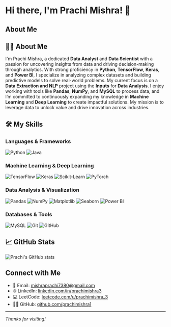 # Hi there, I'm Prachi Mishra! 👋

## About Me
## 🙋‍♀️ About Me

I'm Prachi Mishra, a dedicated **Data Analyst** and **Data Scientist** with a passion for uncovering insights from data and driving decision-making through analytics. With strong proficiency in **Python**, **TensorFlow**, **Keras**, and **Power BI**, I specialize in analyzing complex datasets and building predictive models to solve real-world problems. My current focus is on a **Data Extraction and NLP** project using the **Inputs** for **Data Analysis**. I enjoy working with tools like **Pandas**, **NumPy**, and **MySQL** to process data, and I’m committed to continuously expanding my knowledge in **Machine Learning** and **Deep Learning** to create impactful solutions. My mission is to leverage data to unlock value and drive innovation across industries.


## 🛠️ My Skills

### Languages & Frameworks
![Python](https://img.shields.io/badge/Python-3776AB?style=for-the-badge&logo=python&logoColor=white)
![Java](https://img.shields.io/badge/Java-007396?style=for-the-badge&logo=java&logoColor=white)

### Machine Learning & Deep Learning
![TensorFlow](https://img.shields.io/badge/TensorFlow-FF6F00?style=for-the-badge&logo=tensorflow&logoColor=white)
![Keras](https://img.shields.io/badge/Keras-D00000?style=for-the-badge&logo=keras&logoColor=white)
![Scikit-Learn](https://img.shields.io/badge/Scikit--Learn-F7931E?style=for-the-badge&logo=scikit-learn&logoColor=white)
![PyTorch](https://img.shields.io/badge/PyTorch-EE4C2C?style=for-the-badge&logo=PyTorch&logoColor=white)

### Data Analysis & Visualization
![Pandas](https://img.shields.io/badge/Pandas-150458?style=for-the-badge&logo=pandas&logoColor=white)
![NumPy](https://img.shields.io/badge/NumPy-013243?style=for-the-badge&logo=numpy&logoColor=white)
![Matplotlib](https://img.shields.io/badge/Matplotlib-013243?style=for-the-badge&logo=matplotlib&logoColor=white)
![Seaborn](https://img.shields.io/badge/Seaborn-009688?style=for-the-badge&logoColor=white)
![Power BI](https://img.shields.io/badge/Power--BI-F2C811?style=for-the-badge&logo=power-bi&logoColor=black)

### Databases & Tools
![MySQL](https://img.shields.io/badge/MySQL-4479A1?style=for-the-badge&logo=mysql&logoColor=white)
![Git](https://img.shields.io/badge/Git-F05032?style=for-the-badge&logo=git&logoColor=white)
![GitHub](https://img.shields.io/badge/GitHub-181717?style=for-the-badge&logo=github&logoColor=white)

## 📈 GitHub Stats
![Prachi's GitHub stats](https://github-readme-stats.vercel.app/api?username=prachimishra1&show_icons=true&theme=radical)

## Connect with Me
- 📧 Email: mishraprachi7380@gmail.com
- 🌐 LinkedIn: [linkedin.com/in/prachimishra3](https://www.linkedin.com/in/prachimishra3/)
- 💻 LeetCode: [leetcode.com/u/prachimishra_3](https://leetcode.com/u/prachimishra_3/)
- 👩‍💻 GitHub: [github.com/prachimishra1](https://github.com/prachimishra1/)

---

*Thanks for visiting!*


